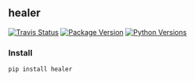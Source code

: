
## healer

[![Travis Status][travis_icon]][travis_link]
[![Package Version][pypi_icon]][pypi_link]
[![Python Versions][python_icon]][python_link]

### Install

```
pip install healer
```

[travis_icon]: https://travis-ci.org/random-healer/healer.svg?branch=master
[travis_link]: https://travis-ci.org/random-healer/healer/builds

[pypi_icon]: https://badge.fury.io/py/healer.svg
[pypi_link]: https://pypi.python.org/pypi/healer

[python_icon]: https://img.shields.io/pypi/pyversions/healer.svg
[python_link]: https://pypi.python.org/pypi/healer
